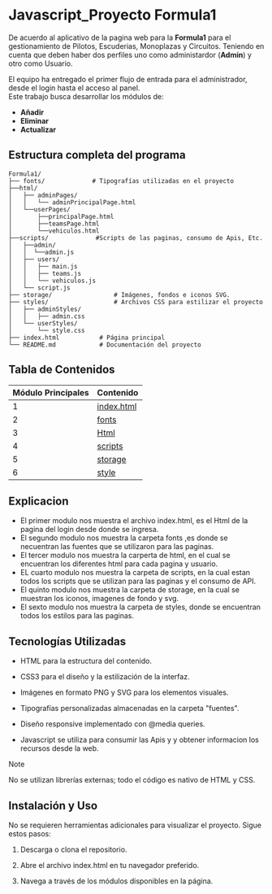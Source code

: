 # Javascript_Proyecto Formula1

De acuerdo al aplicativo de la pagina web para la **Formula1** para el gestionamiento de Pilotos, Escuderias, Monoplazas y Circuitos. Teniendo en cuenta que deben haber dos perfiles uno como administardor (**Admin**) y otro como Usuario.

El equipo ha entregado el primer flujo de entrada para el administrador, desde el login hasta el acceso al panel.  
Este trabajo busca desarrollar los módulos de:

- **Añadir**
- **Eliminar**
- **Actualizar**  

## Estructura completa del programa


```
Formula1/
├── fonts/             # Tipografías utilizadas en el proyecto
├──html/                
│   ├── adminPages/
│   │   └── adminPrincipalPage.html
│   └──userPages/
│       ├──principalPage.html
│       ├──teamsPage.html
│       └──vehiculos.html
├──scripts/             #Scripts de las paginas, consumo de Apis, Etc.
│   ├──admin/
│   │  └──admin.js   
│   ├── users/
│   │   ├── main.js
│   │   ├── teams.js
│   │   └── vehiculos.js
│   └── script.js
├── storage/                 # Imágenes, fondos e iconos SVG.
├── styles/                  # Archivos CSS para estilizar el proyecto
│   ├── adminStyles/              
│   │   ├── admin.css
│   └── userStyles/
│       └── style.css   
├── index.html           # Página principal
└── README.md            # Documentación del proyecto
```

## Tabla de Contenidos

| Módulo Principales  | Contenido  |
|---------|-----------|
| 1       | [index.html](index.html)  |
| 2       | [fonts](fonts)  |
| 3       | [Html](html)  |
| 4       | [scripts](scripts/)  |
| 5       | [storage](storage/)  |
| 6       | [style](styles/)  |

## Explicacion
- El primer modulo nos muestra el archivo index.html, es el Html de la pagina del login desde donde se ingresa.  
- El segundo modulo nos muestra la carpeta fonts ,es donde se necuentran las fuentes que se utilizaron para las paginas.  
- El tercer modulo nos muestra la carperta de html, en el cual se encuentran los diferentes html para cada pagina y usuario.  
- EL cuarto modulo nos muestra la carpeta de scripts, en la cual estan todos los scripts que se utilizan para las paginas y el consumo de API.  
- El quinto modulo nos muestra la carpeta de storage, en la cual se muestran los iconos, imagenes de fondo y svg.  
- El sexto modulo nos muestra la carpeta de styles, donde se encuentran todos los estilos para las paginas.

## Tecnologías Utilizadas

- HTML para la estructura del contenido.

- CSS3 para el diseño y la estilización de la interfaz.

- Imágenes en formato PNG y SVG para los elementos visuales.

- Tipografías personalizadas almacenadas en la carpeta "fuentes".

- Diseño responsive implementado con @media queries.

- Javascript se utiliza para consumir las Apis y y obtener informacion los recursos desde la web.


> [!NOTE]
> No se utilizan librerías externas; todo el código es nativo de HTML y CSS.

## Instalación y Uso

No se requieren herramientas adicionales para visualizar el proyecto. Sigue estos pasos:

1. Descarga o clona el repositorio.

2. Abre el archivo index.html en tu navegador preferido.

3. Navega a través de los módulos disponibles en la página.
